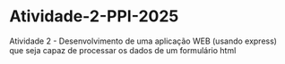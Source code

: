 # Atividade-2-PPI-2025
Atividade 2 - Desenvolvimento de uma aplicação WEB (usando express) que seja capaz de processar os dados de um formulário html
